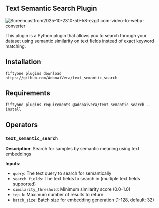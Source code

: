 ## Text Semantic Search Plugin

![Screencastfrom2025-10-2310-50-58-ezgif com-video-to-webp-converter](https://github.com/user-attachments/assets/364a7442-70e4-4eae-b179-323344200e91)


This plugin is a Python plugin that allows you to search through your dataset using semantic similarity on text fields instead of exact keyword matching.


## Installation

```shell
fiftyone plugins download https://github.com/AdonaiVera/text_semantic_search
```

## Requirements

```shell
fiftyone plugins requirements @adonaivera/text_semantic_search --install
```

## Operators

### `text_semantic_search`

**Description**: Search for samples by semantic meaning using text embeddings

**Inputs**:

- `query`: The text query to search for semantically
- `search_fields`: The text fields to search in (multiple text fields supported)
- `similarity_threshold`: Minimum similarity score (0.0-1.0)
- `top_k`: Maximum number of results to return
- `batch_size`: Batch size for embedding generation (1-128, default: 32)
